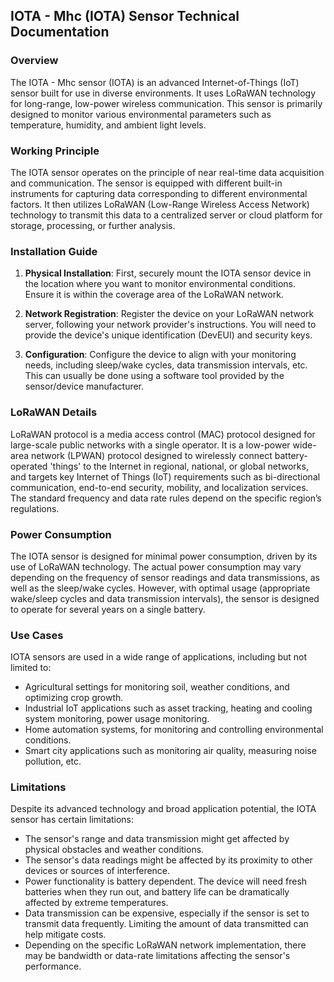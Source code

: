 ## IOTA - Mhc (IOTA) Sensor Technical Documentation 

### Overview

The IOTA - Mhc sensor (IOTA) is an advanced Internet-of-Things (IoT) sensor built for use in diverse environments. It uses LoRaWAN technology for long-range, low-power wireless communication. This sensor is primarily designed to monitor various environmental parameters such as temperature, humidity, and ambient light levels.

### Working Principle

The IOTA sensor operates on the principle of near real-time data acquisition and communication. The sensor is equipped with different built-in instruments for capturing data corresponding to different environmental factors. It then utilizes LoRaWAN (Low-Range Wireless Access Network) technology to transmit this data to a centralized server or cloud platform for storage, processing, or further analysis. 

### Installation Guide

1. **Physical Installation**: First, securely mount the IOTA sensor device in the location where you want to monitor environmental conditions. Ensure it is within the coverage area of the LoRaWAN network.

2. **Network Registration**: Register the device on your LoRaWAN network server, following your network provider's instructions. You will need to provide the device's unique identification (DevEUI) and security keys.

3. **Configuration**: Configure the device to align with your monitoring needs, including sleep/wake cycles, data transmission intervals, etc. This can usually be done using a software tool provided by the sensor/device manufacturer.

### LoRaWAN Details

LoRaWAN protocol is a media access control (MAC) protocol designed for large-scale public networks with a single operator. It is a low-power wide-area network (LPWAN) protocol designed to wirelessly connect battery-operated 'things' to the Internet in regional, national, or global networks, and targets key Internet of Things (IoT) requirements such as bi-directional communication, end-to-end security, mobility, and localization services. The standard frequency and data rate rules depend on the specific region’s regulations.

### Power Consumption

The IOTA sensor is designed for minimal power consumption, driven by its use of LoRaWAN technology. The actual power consumption may vary depending on the frequency of sensor readings and data transmissions, as well as the sleep/wake cycles. However, with optimal usage (appropriate wake/sleep cycles and data transmission intervals), the sensor is designed to operate for several years on a single battery. 

### Use Cases

IOTA sensors are used in a wide range of applications, including but not limited to:

- Agricultural settings for monitoring soil, weather conditions, and optimizing crop growth.
- Industrial IoT applications such as asset tracking, heating and cooling system monitoring, power usage monitoring.
- Home automation systems, for monitoring and controlling environmental conditions.
- Smart city applications such as monitoring air quality, measuring noise pollution, etc.

### Limitations

Despite its advanced technology and broad application potential, the IOTA sensor has certain limitations:

- The sensor's range and data transmission might get affected by physical obstacles and weather conditions.
- The sensor's data readings might be affected by its proximity to other devices or sources of interference.
- Power functionality is battery dependent. The device will need fresh batteries when they run out, and battery life can be dramatically affected by extreme temperatures.
- Data transmission can be expensive, especially if the sensor is set to transmit data frequently. Limiting the amount of data transmitted can help mitigate costs.
- Depending on the specific LoRaWAN network implementation, there may be bandwidth or data-rate limitations affecting the sensor's performance.